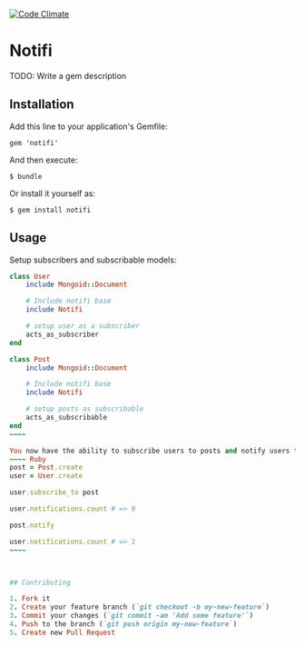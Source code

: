 [![Code Climate](https://codeclimate.com/github/wedgex/notifi.png)](https://codeclimate.com/github/wedgex/notifi)

# Notifi

TODO: Write a gem description

## Installation

Add this line to your application's Gemfile:

    gem 'notifi'

And then execute:

    $ bundle

Or install it yourself as:

    $ gem install notifi

## Usage

Setup subscribers and subscribable models:
~~~~~ Ruby
class User
    include Mongoid::Document

    # Include notifi base
    include Notifi

    # setup user as a subscriber
    acts_as_subscriber
end

class Post
    include Mongoid::Document

    # Include notifi base
    include Notifi

    # setup posts as subscribable
    acts_as_subscribable
end
~~~~

You now have the ability to subscribe users to posts and notify users through the subscriptions.
~~~~ Ruby
post = Post.create
user = User.create

user.subscribe_to post

user.notifications.count # => 0

post.notify

user.notifications.count # => 1
~~~~



## Contributing

1. Fork it
2. Create your feature branch (`git checkout -b my-new-feature`)
3. Commit your changes (`git commit -am 'Add some feature'`)
4. Push to the branch (`git push origin my-new-feature`)
5. Create new Pull Request

